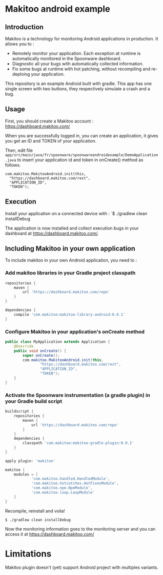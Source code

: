 # Makitoo android example

## Introduction
Makitoo is a technology for monitoring Android applications in production. It allows you to :
- Remotely monitor your application. Each exception at runtime is automatically monitored in the Spoonware dashboard.
- Diagnostic all your bugs with automatically collected information.
- Fix some bugs at runtime with hot patching, without recompiling and re-deploing your application.

This repository is an example Android built with gradle. This app has one single screen with two buttons, they respectively simulate a crash and a bug.

## Usage

First, you should create a Makitoo account : <https://dashboard.makitoo.com/>

When you are successfully logged in, you can create an application, it gives you get an ID and TOKEN of your application.

Then, edit file `app/src/main/java/fr/spoonware/spoonwareandroidexample/DemoApplication.java` to insert your application id and token in onCreate() method as follows.

    com.makitoo.MakitooAndroid.init(this,
      "https://dashboard.makitoo.com/rest",
      "APPLICATION_ID",
      "TOKEN");

## Execution

Install your application on a connected device with :
`$ ./gradlew clean installDebug

The application is now installed and collect execution bugs in your dashboard at <https://dashboard.makitoo.com/>.

## Including Makitoo in your own application

To include makitoo in your own Android application, you need to :

### Add makitoo libraries in your Gradle project classpath
```groovy
repositories {
    maven {
        url 'https://dashboard.makitoo.com/repo'
    }
}

dependencies {
    compile 'com.makitoo:makitoo-library-android:0.0.1'
}
```

### Configure Makitoo in your application's onCreate method

```java
public class MyApplication extends Application {
    @Override
    public void onCreate() {
        super.onCreate();
        com.makitoo.MakitooAndroid.init(this,
                "https://dashboard.makitoo.com/rest",
                "APPLICATION_ID",
                "TOKEN");
    }
}
```

### Activate the Spoonware instrumentation (a gradle plugin) in your Gradle build script
```groovy
buildscript {
    repositories {
        maven {
            url 'https://dashboard.makitoo.com/repo'
        }
    }
    dependencies {
        classpath 'com.makitoo:makitoo-gradle-plugin:0.0.1'
    }
}

apply plugin: 'makitoo'

makitoo {
    modules = [
            'com.makitoo.handled.HandledModule',
            'com.makitoo.hotcatches.HotFixesModule',
            'com.makitoo.npe.NpeModule',
            'com.makitoo.loop.LoopModule'
    ]
}
```

Recompile, reinstall and voila!

`$ ./gradlew clean installDebug`

Now the monitoring information goes to the monitoring server and you can access it at <https://dashboard.makitoo.com/>

# Limitations

Makitoo plugin doesn't (yet) support Android project with multiples variants.
